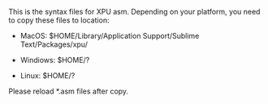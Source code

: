 
This is the syntax files for XPU asm. Depending on your platform, you need to copy these files to location:

- MacOS: $HOME/Library/Application Support/Sublime Text/Packages/xpu/

- Windiows: $HOME/?

- Linux: $HOME/?


Please reload *.asm files after copy.
